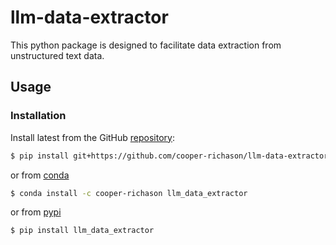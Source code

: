 # llm-data-extractor


<!-- WARNING: THIS FILE WAS AUTOGENERATED! DO NOT EDIT! -->

This python package is designed to facilitate data extraction from
unstructured text data.

## Usage

### Installation

Install latest from the GitHub
[repository](https://github.com/cooper-richason/llm-data-extractor):

``` sh
$ pip install git+https://github.com/cooper-richason/llm-data-extractor.git
```

or from [conda](https://anaconda.org/cooper-richason/llm-data-extractor)

``` sh
$ conda install -c cooper-richason llm_data_extractor
```

or from [pypi](https://pypi.org/project/llm-data-extractor/)

``` sh
$ pip install llm_data_extractor
```
